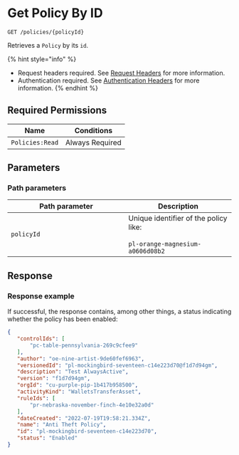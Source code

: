 # Get Policy By ID

`GET /policies/{policyId}`

Retrieves a `Policy` by its `id`.

{% hint style="info" %}
* Request headers required. See [Request Headers](../../../../advanced-topics/authentication/request-headers.md) for more information.
* Authentication required. See [Authentication Headers](../../../../advanced-topics/authentication/request-headers.md#authentication-headers) for more information.
{% endhint %}

## Required Permissions

| Name            | Conditions      |
| --------------- | --------------- |
| `Policies:Read` | Always Required |

## Parameters <a href="#parameters.1" id="parameters.1"></a>

### Path parameters <a href="#path-parameters" id="path-parameters"></a>

<table><thead><tr><th width="248">Path parameter</th><th>Description</th></tr></thead><tbody><tr><td><code>policyId</code></td><td>Unique identifier of the policy like:<br><br><code>pl-orange-magnesium-a0606d08b2</code></td></tr></tbody></table>

## Response <a href="#response" id="response"></a>

### Response example <a href="#response-example" id="response-example"></a>

If successful, the response contains, among other things, a status indicating whether the policy has been enabled:

```json
{
   "controlIds": [
       "pc-table-pennsylvania-269c9cfee9"
   ],
   "author": "oe-nine-artist-9de60fef6963",
   "versionedId": "pl-mockingbird-seventeen-c14e223d70@f1d7d94gm",
   "description": "Test AlwaysActive",
   "version": "f1d7d94gm",
   "orgId": "cu-purple-pip-1b417b958500",
   "activityKind": "WalletsTransferAsset",
   "ruleIds": [
       "pr-nebraska-november-finch-4e10e32a0d"
   ],
   "dateCreated": "2022-07-19T19:58:21.334Z",
   "name": "Anti Theft Policy",
   "id": "pl-mockingbird-seventeen-c14e223d70",
   "status": "Enabled"
}
```
